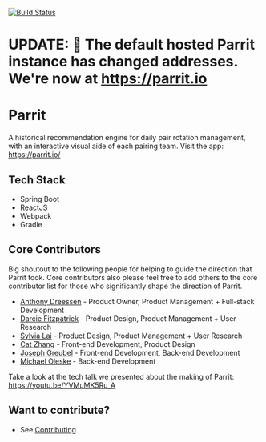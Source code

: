 [![Build Status](https://travis-ci.org/Parrit/Parrit.svg?branch=master)](https://travis-ci.org/Parrit/Parrit)

# UPDATE: 📣 The default hosted Parrit instance has changed addresses. We're now at https://parrit.io

# Parrit
A historical recommendation engine for daily pair rotation management, with an interactive visual aide of each pairing team.
Visit the app: https://parrit.io/

## Tech Stack
- Spring Boot
- ReactJS
- Webpack
- Gradle

## Core Contributors
Big shoutout to the following people for helping to guide the direction that Parrit took. Core contributors also please feel free to add others to the core contributor list for those who significantly shape the direction of Parrit.

- [Anthony Dreessen](mailto:anthonydreessen@gmail.com) - Product Owner, Product Management + Full-stack Development
- [Darcie Fitzpatrick](mailto:darciefitzpatrick@gmail.com) - Product Design, Product Management + User Research
- [Sylvia Lai](mailto:slai@pivotal.io) - Product Design, Product Management + User Research
- [Cat Zhang](mailto:czhang@pivotal.io) - Front-end Development, Product Design
- [Joseph Greubel](mailto:jgreubel@pivotal.io) - Front-end Development, Back-end Development
- [Michael Oleske](mailto:moleske@pivotal.io) - Back-end Development

Take a look at the tech talk we presented about the making of Parrit: https://youtu.be/YVMuMK5Ru_A

## Want to contribute?
* See [Contributing](./docs/Contributing.md)

